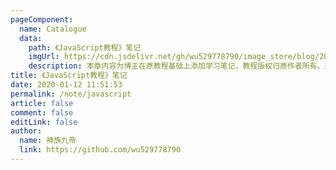 ```yaml
---
pageComponent: 
  name: Catalogue
  data: 
    path: 《JavaScript教程》笔记
    imgUrl: https://cdn.jsdelivr.net/gh/wu529778790/image_store/blog/20200112120340.png
    description: 本章内容为博主在原教程基础上添加学习笔记，教程版权归原作者所有。来源：<a href='https://wangdoc.com/javascript/' target='_blank'>JavaScript教程</a>
title: 《JavaScript教程》笔记
date: 2020-01-12 11:51:53
permalink: /note/javascript
article: false
comment: false
editLink: false
author: 
  name: 神族九帝
  link: https://github.com/wu529778790
---
```

